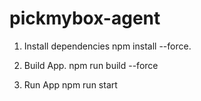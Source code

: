 # pickmybox-agent

1. Install dependencies
npm install --force.

2. Build App.
npm run build --force

3. Run App
npm run start